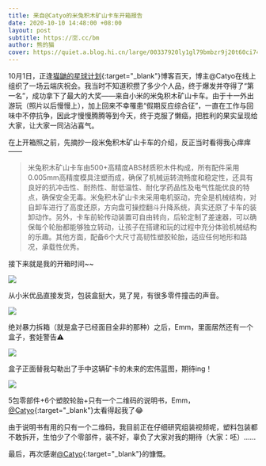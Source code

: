 ```yaml
---
title: 来自@Catyo的米兔积木矿山卡车开箱报告
date: 2020-10-10 14:48:00 +08:00
layout: post
subtitle: https://🈳.cc/bm
author: 熊的猫
cover: https://quiet.a.blog.hi.cn/large/00337920ly1gl79bmbzr9j20t60ci74u.jpg
---
```


10月1日，正逢[猫鼬的星球计划](https://blog.catyo.cn/){:target="_blank"}博客百天，博主@Catyo在线上组织了一场云端庆祝会。我当时不知道积攒了多少个人品，终于爆发并夺得了“第一名”，成功拿下了最大的大奖——来自小米的米兔积木矿山卡车。由于十一外出游玩（照片以后慢慢上），加上回来不幸罹患“假期反应综合征”，一直在工作与回味中不停抗争，因此才慢慢腾腾等到今天，终于克服了懒癌，把胜利的果实呈现给大家，让大家一同沾沾喜气。

在上开箱照之前，先摘抄一段米兔积木矿山卡车的介绍，反正当时看得我心痒痒——

>米兔积木矿山卡车由500+高精度ABS材质积木件构成，所有配件采用0.005mm高精度模具注塑而成，确保了机械运转流畅度和稳定性，还具有良好的抗冲击性、耐热性、耐低温性、耐化学药品性及电气性能优良的特点，确保安全无毒。米兔积木矿山卡未采用电机驱动，完全是机械结构，对自卸车进行了高度还原，方向盘可操控翻斗升降系统，真实还原了卡车的装卸动作。另外，卡车前轮传动装置可自由转向，后轮定制了差速器，可以确保每个轮胎都能够独立转动，让孩子在搭建和玩的过程中充分体验机械结构的乐趣。其他方面，配备6个大尺寸高韧性塑胶轮胎，适应任何地形和路况，承载性优秀。

接下来就是我的开箱时间~~

![](https://quiet.a.blog.hi.cn/large/00337920ly1gl7gbrfkfzj21jm15qafa.jpg)

从小米优品直接发货，包装盒挺大，晃了晃，有很多零件撞击的声音。

![](https://quiet.a.blog.hi.cn/large/00337920ly1gl7gc0rp4jj21k0160jv5.jpg)

绝对暴力拆箱（就是盒子已经面目全非的那种）之后，Emm，里面居然还有一个盒子，套娃警告⚠

![](https://quiet.a.blog.hi.cn/large/00337920ly1gl7gc8fetrj21jq15u0yf.jpg)

盒子正面替我勾勒出了手中这辆矿卡的未来的宏伟蓝图，期待ing！

![](https://quiet.a.blog.hi.cn/large/00337920ly1gl7gcfmqo2j21k0160gub.jpg)

5包零部件+6个塑胶轮胎+只有一个二维码的说明书，Emm，[@Catyo](https://blog.catyo.cn/){:target="_blank"}太看得起我了😂

由于说明书有用的只有一个二维码，我目前正在仔细研究组装视频呢，塑料包装都不敢拆开，生怕少了个零部件，装不好，辜负了大家对我的期待（大家：呸）……

最后，再次感谢[@Catyo](https://blog.catyo.cn/){:target="_blank"}的慷慨。